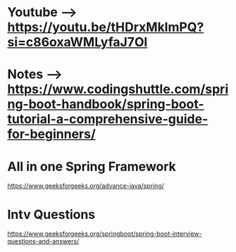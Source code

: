 # Youtube --> https://youtu.be/tHDrxMklmPQ?si=c86oxaWMLyfaJ7Ol

# Notes --> https://www.codingshuttle.com/spring-boot-handbook/spring-boot-tutorial-a-comprehensive-guide-for-beginners/


# All in one Spring Framework

https://www.geeksforgeeks.org/advance-java/spring/



# Intv Questions

https://www.geeksforgeeks.org/springboot/spring-boot-interview-questions-and-answers/
